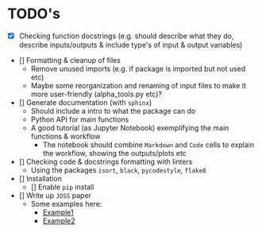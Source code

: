 # TODO's

- [x] Checking function docstrings (e.g. should describe what they do, describe inputs/outputs & include type's of input & output variables) 
- [] Formatting & cleanup of files
    * Remove unused imports (e.g. if package is imported but not used etc)
    * Maybe some reorganization and renaming of input files to make it more user-friendly (alpha_tools.py etc)?
- [] Generate documentation (with `sphinx`)
    * Should include a intro to what the package can do
    * Python API for main functions
    * A good tutorial (as Jupyter Notebook) exemplifying the main functions & workflow
      * The notebook should combine `Markdown` and `Code` cells to explain the workflow, showing the outputs/plots etc
- [] Checking code & docstrings formatting with linters
    * Using the packages `isort`, `black`, `pycodestyle`, `flake8`
- [] Installation
  - [] Enable `pip` install
- [] Write up `JOSS` paper
  - Some examples here: 
    - [Example1](https://joss.theoj.org/papers/10.21105/joss.04817)
    - [Example2](https://joss.theoj.org/papers/10.21105/joss.03171)